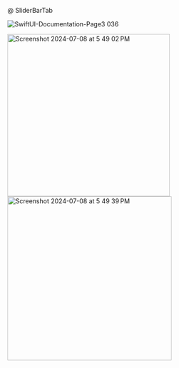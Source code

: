 
@ SliderBarTab

![SwiftUI-Documentation-Page3 036](https://github.com/sumitchahar/SliderBar-Swift-UI/assets/19342930/2d05ffff-e660-4b49-86e9-99f0f04f8bfb)


<img width="364" alt="Screenshot 2024-07-08 at 5 49 02 PM" src="https://github.com/sumitchahar/SliderBar/assets/19342930/7c801ec7-dd08-4c2f-b163-d27b1148c564">

<img width="368" alt="Screenshot 2024-07-08 at 5 49 39 PM" src="https://github.com/sumitchahar/SliderBar/assets/19342930/afb00fab-5328-4cee-b733-f3cea69832a5">
